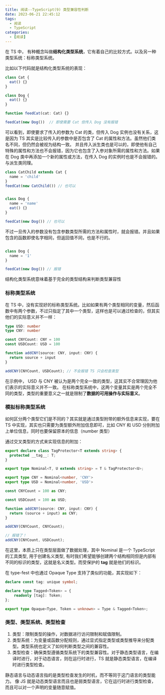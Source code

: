 ```yaml
---
title: 阅读--TypeScript(9) 类型兼容性判断
date: 2023-06-21 22:45:12
tags:
  - 阅读
  - TypeScript
categories:
  - [阅读]
---
```


在 TS 中， 有种概念叫做**结构化类型系统**，它有着自己的比较方式。以及另一种类型系统：标称类型系统。

比如以下代码就是结构化类型系统的表现：
```ts
class Cat {
  eat() {}
}

class Dog {
  eat() {}
}

function feedCat(cat: Cat) {}

feedCat(new Dog())  // 即使需要 Cat 但传入 Dog 没有报错
```
可以看到，即使要求了传入的参数为 Cat 的类，但传入 Dog 实例也没有关系，这是因为 TS 其实是比较传入的参数中是否包含了 Cat 的属性和方法。虽然他们类名不同，但仍然会被视为结构一致。
并且传入派生类也是可以的，即使他有自己特殊的属性和方法也不会报错，因为它也包含了入参对象所需的属性和方法。如果在 Dog 类中再添加一个新的属性或方法，在传入 Dog 的实例时也是不会报错的。与派生类同理。
```ts
class CatChild extends Cat {
  name = 'child'
}
feedCat(new CatChild()) // 也可以


class Dog {
  name = 'name'
  eat() {}
}

feedCat(new Dog()) // 也可以

```

不过一旦传入的参数没有包含参数类型所需的方法和属性时，就会报错。并且如果包含的函数即使名字相同，但返回值不同，也是不行的。
```ts

class Dog {
  name = '1'
}

feedCat(new Dog()) // 报错

```

结构化类型系统意味着基于完全的类型结构来判断类型兼容性


### 标称类型系统
在 TS 中，没有实现好的标称类型系统。比如如果有两个类型相同的变量，然后函数中有两个参数，不过只指定了其中一个类型，这样也是可以通过检查的，但其实他们的实际意义并不一样：
```ts
type USD: number
type CNY: number

const CNYCount: CNY = 100
const USDCount: USD = 100

function addCNY(source: CNY, input: CNY) {
  return source + input
}

addCNY(CNYCount, USDCount); // 不会报错 TS 只会检查类型
```

在示例中， USD 与 CNY 被认为是两个完全一致的类型，这其实不合常理因为他们表示的实际意义并不一致。
在标称类型系统中，这两个变量其实是两个完全不同的类型，类型的重要意义之一就是限制了**数据的可用操作与实际意义**。

### 模拟标称类型系统
如何区分两个类型它们是不同的？其实就是通过类型附带的额外信息来实现，要在 TS 中实现，其实也只需要为类型额外附加信息即可，比如 CNY 和 USD 分别附加上单位信息，同时也要保留原本的信息（number 类型）

通过交叉类型的方式来实现信息的附加：
```ts
export declare class TagProtector<T extends string> {
  protected __tag__: T;
}

export type Nominal<T, U extends string> = T & TagProtector<U>;

export type CNY = Nominal<number, 'CNY'>
export type USD = Nominal<number, 'USD'>

const CNYCount = 100 as CNY;

const USDCount = 100 as USD;

function addCNY(source: CNY, input: CNY) {
  return (source + input) as CNY;
}

addCNY(CNYCount, CNYCount);

// 报错了！
addCNY(CNYCount, USDCount);

```
在这里，本质上只在类型层面做了数据处理，其中 Nominal  是一个 TypeScript 的工具类型, 用于创建名义类型, 有时我们希望能够创建两个结构相同但是内部有不同的标识的类型，这就是名义类型。而受保护的 __tag__ 就是他们的标识。

在 type-fest 中也通过 Opaque Type 支持了类似的功能，其实现如下：
```ts
declare const tag: unique symbol;

declare type Tagged<Token> = {
    readonly [tag]: Token;
};

export type Opaque<Type, Token = unknown> = Type & Tagged<Token>;
```

### 类型、类型系统、类型检查
1. 类型：限制类型的操作，对数据进行访问限制和赋值限制。
2. 类型系统：为变量或函数分配规则，通过显式指定类型或类型推导来分配类型。类型系统也定义了如何判断类型之间的兼容性。
3. 类型检查：确保类型遵循类型系统下的类型兼容性。对于静态类型语言，在编译时进行，对于动态语言，则在运行时进行，TS 就是静态类型语言，在编译时进行类型检查。

静态语言与动态语言指的是类型检查发生的时机，而不等同于这门语言的类型能力。
像 JS 就是动态类型语言而且也是弱类型语言，它在运行时进行类型检查，而且可以对一个声明的变量随意赋值。